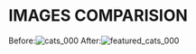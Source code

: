 # IMAGES COMPARISION
Before:![cats_000](https://user-images.githubusercontent.com/89681460/155989649-3b814ef6-09c9-4cee-bdde-d63dd91b6e98.jpg)
After:![featured_cats_000](https://user-images.githubusercontent.com/89681460/155989709-3602cf86-75ff-4cf1-b239-68979a8b1631.jpg)
